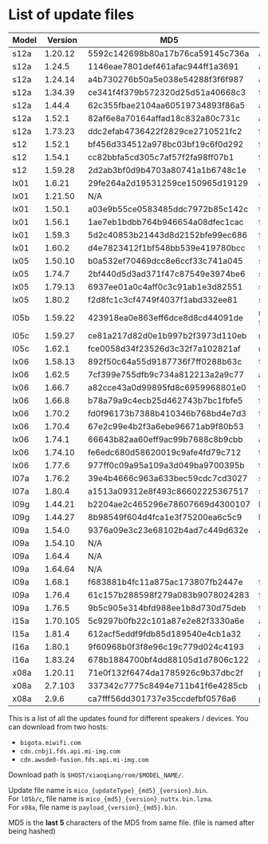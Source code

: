 # List of update files

|Model | Version  | MD5                              | Update type |
|------|----------|----------------------------------|-------------|
| s12a | 1.20.12  | 5592c142698b80a17b76ca59145c736a | all |
| s12a | 1.24.5   | 1146eae7801def461afac944ff1a3691 | all |
| s12a | 1.24.14  | a4b730276b50a5e038e54288f3f6f987 | all |
| s12a | 1.34.39  | ce341f4f379b572320d25d51a40668c3 | firmware |
| s12a | 1.44.4   | 62c355fbae2104aa60519734893f86a5 | all |
| s12a | 1.52.1   | 82af6e8a70164affad18c832a80c731c | all |
| s12a | 1.73.23  | ddc2efab4736422f2829ce2710521fc2 | firmware |
| s12  | 1.52.1   | bf456d334512a978bc03bf19c6f0d292 | firmware |
| s12  | 1.54.1   | cc82bbfa5cd305c7af57f2fa98ff07b1 | firmware |
| s12  | 1.59.28  | 2d2ab3bf0d9b4703a80741a1b6748c1e | firmware |
| lx01 | 1.6.21   | 29fe264a2d19531259ce150965d19129 | all |
| lx01 | 1.21.50  | N/A | (CHANNEL=current) |
| lx01 | 1.50.1   | a03e9b55ce0583485ddc7972b85c142c | firmware |
| lx01 | 1.56.1   | 1ae7eb1bdbb764b946654a08dfec1cac | firmware |
| lx01 | 1.59.3   | 5d2c40853b21443d8d2152bfe99ec686 | firmware |
| lx01 | 1.60.2   | d4e7823412f1bf548bb539e419780bcc | firmware |
| lx05 | 1.50.10  | b0a532ef70469dcc8e6ccf33c741a045 | skr_firmware |
| lx05 | 1.74.7   | 2bf440d5d3ad371f47c87549e3974be6 | skr_firmware |
| lx05 | 1.79.13  | 6937ee01a0c4aff0c3c91ab1e3d82551 | skr_all |
| lx05 | 1.80.2   | f2d8fc1c3cf4749f4037f1abd332ee81 | skr_firmware |
| l05b | 1.59.22  | 423918ea0e863eff6dce8d8cd44091de | nuttx (from l05c family) |
| l05c | 1.59.27  | ce81a217d82d0e1b997b2f3973d110eb | nuttx |
| l05c | 1.62.1   | fce0058d34f23526d3c32f7a102821af | nuttx |
| lx06 | 1.58.13  | 892f50c64a55d9187736f7ff0288b63c | firmware |
| lx06 | 1.62.5   | 7cf399e755dfb9c734a812213a2a9c77 | all |
| lx06 | 1.66.7   | a82cce43a0d99895fd8c6959968801e0 | firmware |
| lx06 | 1.66.8   | b78a79a9c4ecb25d462743b7bc1fbfe5 | firmware |
| lx06 | 1.70.2   | fd0f96173b7388b410346b768bd4e7d3 | firmware |
| lx06 | 1.70.4   | 67e2c99e4b2f3a6ebe96671ab9f80b53 | firmware |
| lx06 | 1.74.1   | 66643b82aa60eff9ac99b7688c8b9cbb | all |
| lx06 | 1.74.10  | fe6edc680d58620019c9afe4fd79c712 | firmware |
| lx06 | 1.77.6   | 977ff0c09a95a109a3d049ba9700395b | firmware |
| l07a | 1.76.2   | 39e4b4666c963a633bec59cdc7cd3027 | skr_firmware |
| l07a | 1.80.4   | a1513a09312e8f493c86602225367517 | skr_firmware |
| l09g | 1.44.21  | b2204ae2c465296e78607669d4300107 | l09g |
| l09g | 1.44.27  | 8b98549f604d4fca1e3f75200ea6c5c9 | l09g |
| l09a | 1.54.0   | 9376a09e3c23e68102b4ad7c449d632e | all |
| l09a | 1.54.10  | N/A | |
| l09a | 1.64.4   | N/A | |
| l09a | 1.64.64  | N/A | |
| l09a | 1.68.1   | f683881b4fc11a875ac173807fb2447e | firmware |
| l09a | 1.76.4   | 61c157b288598f279a083b9078024283 | firmware |
| l09a | 1.76.5   | 9b5c905e314bfd988ee1b8d730d75deb | firmware |
| l15a | 1.70.105 | 5c9297b0fb22c101a87e2e82f3330a6e | all |
| l15a | 1.81.4   | 612acf5eddf9fdb85d189540e4cb1a32 | all |
| l16a | 1.80.1   | 9f60968b0f3f8e96c19c779d024c4193 | all |
| l16a | 1.83.24  | 678b1884700bf4dd88105d1d7806c122 | all |
| x08a | 1.20.11  | 71e0f132f6474da1785926c9b37dbc2f | payload |
| x08a | 2.7.103  | 337342c7775c8494e711b41f6e4285cb | payload |
| x08a | 2.9.6    | ca7fff56dd301737e35ccdefbf0576a6 | payload |

This is a list of all the updates found for different speakers / devices.
You can download from two hosts:
- `bigota.miwifi.com`
- `cdn.cnbj1.fds.api.mi-img.com`
- `cdn.awsde0-fusion.fds.api.mi-img.com`

Download path is `$HOST/xiaoqiang/rom/$MODEL_NAME/`.

Update file name is `mico_{updateType}_{md5}_{version}.bin`.  
For `l05b/c`, file name is `mico_{md5}_{version}_nuttx.bin.lzma`.  
For `x08a`, file name is `payload_{version}_{md5}.bin`.  

MD5 is the **last 5** characters of the MD5 from same file.
(file is named after being hashed)
